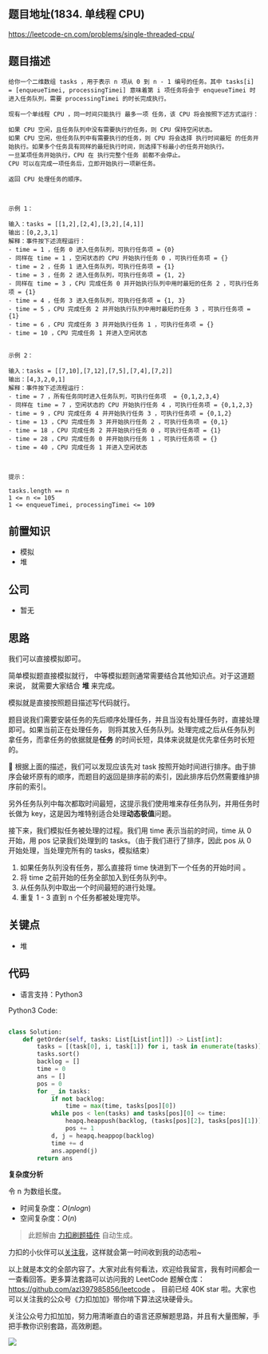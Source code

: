 ## 题目地址(1834. 单线程 CPU)

https://leetcode-cn.com/problems/single-threaded-cpu/

## 题目描述

```
给你一个二维数组 tasks ，用于表示 n​​​​​​ 项从 0 到 n - 1 编号的任务。其中 tasks[i] = [enqueueTimei, processingTimei] 意味着第 i​​​​​​​​​​ 项任务将会于 enqueueTimei 时进入任务队列，需要 processingTimei 的时长完成执行。

现有一个单线程 CPU ，同一时间只能执行 最多一项 任务，该 CPU 将会按照下述方式运行：

如果 CPU 空闲，且任务队列中没有需要执行的任务，则 CPU 保持空闲状态。
如果 CPU 空闲，但任务队列中有需要执行的任务，则 CPU 将会选择 执行时间最短 的任务开始执行。如果多个任务具有同样的最短执行时间，则选择下标最小的任务开始执行。
一旦某项任务开始执行，CPU 在 执行完整个任务 前都不会停止。
CPU 可以在完成一项任务后，立即开始执行一项新任务。

返回 CPU 处理任务的顺序。

 

示例 1：

输入：tasks = [[1,2],[2,4],[3,2],[4,1]]
输出：[0,2,3,1]
解释：事件按下述流程运行：
- time = 1 ，任务 0 进入任务队列，可执行任务项 = {0}
- 同样在 time = 1 ，空闲状态的 CPU 开始执行任务 0 ，可执行任务项 = {}
- time = 2 ，任务 1 进入任务队列，可执行任务项 = {1}
- time = 3 ，任务 2 进入任务队列，可执行任务项 = {1, 2}
- 同样在 time = 3 ，CPU 完成任务 0 并开始执行队列中用时最短的任务 2 ，可执行任务项 = {1}
- time = 4 ，任务 3 进入任务队列，可执行任务项 = {1, 3}
- time = 5 ，CPU 完成任务 2 并开始执行队列中用时最短的任务 3 ，可执行任务项 = {1}
- time = 6 ，CPU 完成任务 3 并开始执行任务 1 ，可执行任务项 = {}
- time = 10 ，CPU 完成任务 1 并进入空闲状态


示例 2：

输入：tasks = [[7,10],[7,12],[7,5],[7,4],[7,2]]
输出：[4,3,2,0,1]
解释：事件按下述流程运行：
- time = 7 ，所有任务同时进入任务队列，可执行任务项  = {0,1,2,3,4}
- 同样在 time = 7 ，空闲状态的 CPU 开始执行任务 4 ，可执行任务项 = {0,1,2,3}
- time = 9 ，CPU 完成任务 4 并开始执行任务 3 ，可执行任务项 = {0,1,2}
- time = 13 ，CPU 完成任务 3 并开始执行任务 2 ，可执行任务项 = {0,1}
- time = 18 ，CPU 完成任务 2 并开始执行任务 0 ，可执行任务项 = {1}
- time = 28 ，CPU 完成任务 0 并开始执行任务 1 ，可执行任务项 = {}
- time = 40 ，CPU 完成任务 1 并进入空闲状态

 

提示：

tasks.length == n
1 <= n <= 105
1 <= enqueueTimei, processingTimei <= 109
```

## 前置知识

- 模拟
- 堆

## 公司

- 暂无

## 思路

我们可以直接模拟即可。

简单模拟题直接模拟就行， 中等模拟题则通常需要结合其他知识点。对于这道题来说， 就需要大家结合 **堆** 来完成。

模拟就是直接按照题目描述写代码就行。

题目说我们需要安装任务的先后顺序处理任务，并且当没有处理任务时，直接处理即可。如果当前正在处理任务， 则将其放入任务队列。处理完成之后从任务队列拿任务，而拿任务的依据就是**任务** 的时间长短，具体来说就是优先拿任务时长短的。

 根据上面的描述，我们可以发现应该先对 task 按照开始时间进行排序。由于排序会破坏原有的顺序，而题目的返回是排序前的索引，因此排序后仍然需要维护排序前的索引。

另外任务队列中每次都取时间最短，这提示我们使用堆来存任务队列，并用任务时长做为 key，这是因为堆特别适合处理**动态极值**问题。

接下来，我们模拟任务被处理的过程。我们用 time 表示当前的时间，time 从 0 开始，用 pos 记录我们处理到的 tasks。（由于我们进行了排序，因此 pos 从 0 开始处理，当处理完所有的 tasks，模拟结束）

1. 如果任务队列没有任务，那么直接将 time 快进到下一个任务的开始时间 。
2. 将 time 之前开始的任务全部加入到任务队列中。
3. 从任务队列中取出一个时间最短的进行处理。
4. 重复 1 - 3 直到 n 个任务都被处理完毕。

## 关键点

- 堆

## 代码

- 语言支持：Python3

Python3 Code:

```python

class Solution:
    def getOrder(self, tasks: List[List[int]]) -> List[int]:
        tasks = [(task[0], i, task[1]) for i, task in enumerate(tasks)]
        tasks.sort()
        backlog = []
        time = 0
        ans = []
        pos = 0
        for _ in tasks:
            if not backlog:
                time = max(time, tasks[pos][0])
            while pos < len(tasks) and tasks[pos][0] <= time:
                heapq.heappush(backlog, (tasks[pos][2], tasks[pos][1]))
                pos += 1
            d, j = heapq.heappop(backlog)
            time += d
            ans.append(j)
        return ans

```

**复杂度分析**

令 n 为数组长度。

- 时间复杂度：$O(nlogn)$
- 空间复杂度：$O(n)$

> 此题解由 [力扣刷题插件](https://leetcode-pp.github.io/leetcode-cheat/?tab=solution-template) 自动生成。

力扣的小伙伴可以[关注我](https://leetcode-cn.com/u/fe-lucifer/)，这样就会第一时间收到我的动态啦~

以上就是本文的全部内容了。大家对此有何看法，欢迎给我留言，我有时间都会一一查看回答。更多算法套路可以访问我的 LeetCode 题解仓库：https://github.com/azl397985856/leetcode 。 目前已经 40K star 啦。大家也可以关注我的公众号《力扣加加》带你啃下算法这块硬骨头。

关注公众号力扣加加，努力用清晰直白的语言还原解题思路，并且有大量图解，手把手教你识别套路，高效刷题。

![](https://tva1.sinaimg.cn/large/007S8ZIlly1gfcuzagjalj30p00dwabs.jpg)
